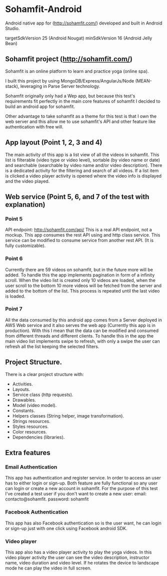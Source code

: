 # Sohamfit-Android
Android native app for (http://sohamfit.com/) developed and built in Android Studio.

targetSdkVersion 25 (Android Nougat)
minSdkVersion 16 (Android Jelly Bean)

## Sohamfit project (http://sohamfit.com/)
Sohamfit is an online platform to learn and practice yoga (online spa).

I built this project by using MongoDB/Express/AngularJs/Node (MEAN-stack), leveraging in Parse Server technology. 

Sohamfit originally only had a Wep app, but because this test's requirements  fit perfectly in the main core features of sohamfit I decided to build an android app for sohamfit.

Other advantage to take sohamfit as a theme for this test is that I own the web server and this allow me to use sohamfit's API and other feature like authentication with free will. 

## App layout (Point 1, 2, 3 and 4)
The main activity of this app is a list view of all the videos in sohamfit.
This list is filterable (video type or video level), sortable (by video name or date) and searchable (searchable by  video name and/or video description).
There is a dedicated activity for the filtering and search of all videos.
If a list item is clicked a video player activity is opened where the video info is displayed and the video played.

## Web service (Point 5, 6, and 7 of the test with explanation)
### Point 5
API endpoint: http://sohamfit.com/api/
This is a real API endpoint, not a mockup.
This app consumes the rest API using and http class service. This service can be modified to consume service from another rest API. (It is fully customizable).

### Point 6
Currently there are 59 videos on sohamfit, but in the future more will be added. To handle this the app implements pagination in form of a infinity scroll. When the video list is created only 10 videos are loaded, when the user scroll to the bottom 10 more videos will be fetched from the server and added to the bottom of the list. This process is repeated until the last video is loaded.

### Point 7
All the data consumed by this android app comes from a Server deployed in AWS Web service and it also serves the web app (Currently this app is in production).
With this I mean that the data can be modified and consumed from different threads and different clients. To handle this in the app the main video list implements swipe to refresh, with only a swipe the user can refresh all the list keeping the selected filters.

## Project Structure.
There is a clear project structure with:
* Activities. 
* Layouts.
* Service class (http requests).
* Drawables.
* Model (video model).
* Constants.
* Helpers classes (String helper, image transformation).
* Strings resources.
* Styles resources.
* Color resources.
* Dependencies (libraries).

## Extra features
### Email Authentication
This app has authentication and register service. 
In order to access an user has to either login or sign-up. Both feature are fully functional so any user can login or create a new account in sohamfit.
For the purpose of this test I've created a test user if you don't want to create a new user:
email: contacto@sohamfit.
password: sohamfit

### Facebook Authentication
This app has also Facebook authentication so is the user want, he can login or sign-up just with one click using Facebook android SDK.

### Video player
This app also has a video player activity to play the yoga videos.
In this video player activity the user can see the video description, instructor name, video duration and video level. If he rotates the device to landscape mode he can play the video in full screen.



